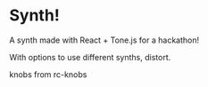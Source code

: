 # Synth!

A synth made with React + Tone.js for a hackathon!


With options to use different synths, distort.


knobs from rc-knobs
